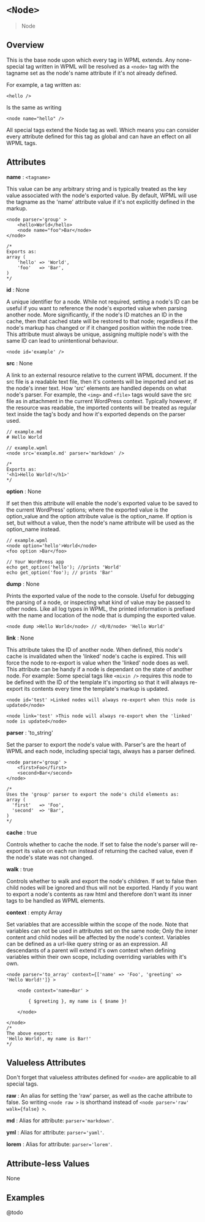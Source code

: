 # `<Node>`

> Node

## Overview
This is the base node upon which every tag in WPML extends. Any none-special tag written in WPML will be resolved as a `<node>` tag with the tagname set as the node's name attribute if it's not already defined.

For example, a tag written as:

```<hello />```

Is the same as writing

```<node name="hello" />```

All special tags extend the Node tag as well. Which means you can consider every attribute defined for this tag as global and can have an effect on all WPML tags.

## Attributes

**name** : `<tagname>`

This value can be any arbitrary string and is typically treated as the key value associated with the node's exported value. By default, WPML will use the tagname as the 'name' attribute value if it's not explicitly defined in the markup.

```
<node parser='group' >
    <hello>World</hello>
    <node name="foo">Bar</node>
</node>

/*
Exports as:
array (
    'hello' => 'World',
    'foo'   => 'Bar',
)
*/
```

**id** : None

A unique identifier for a node. While not required, setting a node's ID can be useful if you want to reference the node's exported value when parsing another node. More significantly, if the node's ID matches an ID in the cache, then that cached state will be restored to that node; regardless if the node's markup has changed or if it changed position within the node tree. This attribute must always be unique, assigning multiple node's with the same ID can lead to unintentional behaviour.

```
<node id='example' />
```

**src** : None

A link to an external resource relative to the current WPML document. If the src file is a readable text file, then it's contents will be imported and set as the node's inner text. How 'src' elements are handled depends on what node's parser. For example, the `<img>` and `<file>` tags would save the src file as in attachment in the current WordPress context. Typically however, if the resource was readable, the imported contents will be treated as regular text inside the tag's body and how it's exported depends on the parser used.

```
// example.md
# Hello World

// example.wpml
<node src='example.md' parser='markdown' />

/*
Exports as:
'<h1>Hello World!</h1>'
*/

```

**option** : None

If set then this attribute will enable the node's exported value to be saved to the current WordPress' options; where the exported value is the option_value and the option attribute value is the option_name. If option is set, but without a value, then the node's name attribute will be used as the option_name instead.

```
// example.wpml
<node option='hello'>World</node>
<foo option >Bar</foo>

// Your WordPress app
echo get_option('hello'); //prints 'World'
echo get_option('foo'); // prints 'Bar'
```

**dump** : None

Prints the exported value of the node to the console. Useful for debugging the parsing of a node, or inspecting what kind of value may be passed to other nodes. Like all log types in WPML, the printed information is prefixed with the name and location of the node that is dumping the exported value.

```
<node dump >Hello World</node> // <0/0/node> 'Hello World'
```

**link** : None

This attribute takes the ID of another node. When defined, this node's cache is invalidated when the 'linked' node's cache is expired. This will force the node to re-export is value when the 'linked' node does as well. This attribute can be handy if a node is dependant on the state of another node. For example: Some special tags like `<mixin />`  requires this node to be defined with the ID of the template it's importing so that it will always re-export its contents every time the template's markup is updated.

```
<node id='test' >Linked nodes will always re-export when this node is updated</node>

<node link='test' >This node will always re-export when the 'linked' node is updated</node>

```

**parser** : 'to_string'

Set the parser to export the node's value with. Parser's are the heart of WPML and each node, including special tags, always has a parser defined.

```
<node parser='group' >
    <first>Foo</first>
    <second>Bar</second>
</node>

/* 
Uses the 'group' parser to export the node's child elements as:
array (
  'first'   => 'Foo',
  'second'  => 'Bar',
)
*/

```

**cache** : true

Controls whether to cache the node. If set to false the node's parser will re-export its value on each run instead of returning the cached value, even if the node's state was not changed.

**walk** : true

Controls whether to walk and export the node's children. If set to false then child nodes will be ignored and thus will not be exported. Handy if you want to export a node's contents as raw html and therefore don't want its inner tags to be handled as WPML elements.

**context** : empty Array

Set variables that are accessible within the scope of the node. Note that variables can not be used in attributes set on the same node; Only the inner content and child nodes will be affected by the node's context. Variables can be defined as a url-like query string or as an expression. All descendants of a parent will extend it's own context when defining variables within their own scope, including overriding variables with it's own.

```
<node parser='to_array' context={['name' => 'Foo', 'greeting' => 'Hello World!']} >

    <node context='name=Bar' >

        { $greeting }, my name is { $name }!

    </node>

</node>
/*
The above export:
'Hello World!, my name is Bar!'
*/
```

## Valueless Attributes
Don't forget that valueless attributes defined for `<node>` are applicable to all special tags.

**raw** : An alias for setting the 'raw' parser, as well as the cache attribute to false. So writing `<node raw >` is shorthand instead of `<node parser='raw' walk={false} >`. 

**md** : Alias for attribute: `parser='markdown'`.

**yml** : Alias for attribute: `parser='yaml'`.

**lorem** : Alias for attribute: `parser='lorem'`.

## Attribute-less Values

None

## Examples

@todo